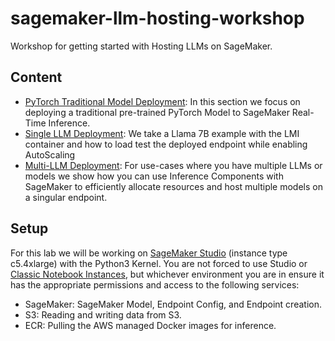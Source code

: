# sagemaker-llm-hosting-workshop
Workshop for getting started with Hosting LLMs on SageMaker.

## Content

- [PyTorch Traditional Model Deployment](https://github.com/RamVegiraju/sagemaker-llm-hosting-workshop/tree/master/traditional-model-deployment): In this section we focus on deploying a traditional pre-trained PyTorch Model to SageMaker Real-Time Inference.
- [Single LLM Deployment](https://github.com/RamVegiraju/sagemaker-llm-hosting-workshop/tree/master/single-llm-deployment): We take a Llama 7B example with the LMI container and how to load test the deployed endpoint while enabling AutoScaling
- [Multi-LLM Deployment](https://github.com/RamVegiraju/sagemaker-llm-hosting-workshop/tree/master/multi-llm-deployment): For use-cases where you have multiple LLMs or models we show how you can use Inference Components with SageMaker to efficiently allocate resources and host multiple models on a singular endpoint.

## Setup
For this lab we will be working on [SageMaker Studio](https://docs.aws.amazon.com/sagemaker/latest/dg/studio-updated.html) (instance type c5.4xlarge) with the Python3 Kernel. You are not forced to use Studio or [Classic Notebook Instances](https://docs.aws.amazon.com/sagemaker/latest/dg/nbi.html), but whichever environment you are in ensure it has the appropriate permissions and access to the following services:
  - SageMaker: SageMaker Model, Endpoint Config, and Endpoint creation.
  - S3: Reading and writing data from S3.
  - ECR: Pulling the AWS managed Docker images for inference.
